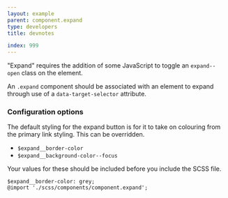 ```yaml
---
layout: example
parent: component.expand
type: developers
title: devnotes

index: 999
---
```


"Expand" requires the addition of some JavaScript to toggle an `expand--open` class on the element.

An `.expand` component should be associated with an element to expand through use of a `data-target-selector` attribute.

### Configuration options

The default styling for the expand button is for it to take on colouring from the primary link styling. This can be overridden.

* `$expand__border-color`
* `$expand__background-color--focus`

Your values for these should be included before you include the SCSS file.

    $expand__border-color: grey;
    @import './scss/components/component.expand';
